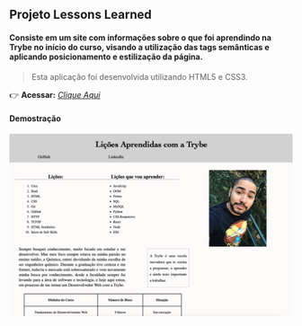## Projeto Lessons Learned

#### Consiste em um site com informações sobre o que foi aprendindo na Trybe no início do curso, visando a utilização das tags semânticas e aplicando posicionamento e estilização da página.
> Esta aplicação foi desenvolvida utilizando HTML5 e CSS3.

:point_right: **Acessar:** _[Clique Aqui](https://guilherme-ac-fernandes.github.io/lessons-learned/)_

#### Demostração
<p align="center">
  <img src="https://github.com/guilherme-ac-fernandes/lessons-learned/blob/main/lessons-learned.png" alt="Lessons Learned Image - Demostração"/>
</p>
